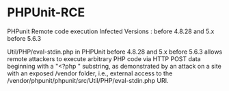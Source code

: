 # PHPUnit-RCE
PHPunit Remote code execution
Infected Versions : before 4.8.28 and 5.x before 5.6.3

Util/PHP/eval-stdin.php in PHPUnit before 4.8.28 and 5.x before 5.6.3 allows remote attackers to
execute arbitrary PHP code via HTTP POST data beginning with a "<?php " substring, as demonstrated
by an attack on a site with an exposed /vendor folder, i.e., external access to 
the /vendor/phpunit/phpunit/src/Util/PHP/eval-stdin.php URI.

